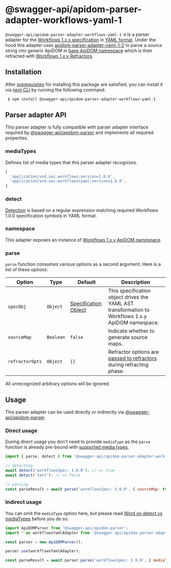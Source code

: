 # @swagger-api/apidom-parser-adapter-workflows-yaml-1

`@swagger-api/apidom-parser-adapter-workflows-yaml-1-0` is a parser adapter for the [Workflows 1.x.x specification](https://github.com/OAI/sig-workflows/blob/main/versions/1.0.0.md) in [YAML format](https://yaml.org/spec/1.2/spec.html).
Under the hood this adapter uses [apidom-parser-adapter-yaml-1-2](https://github.com/swagger-api/apidom/tree/main/packages/apidom-parser-adapter-yaml-1-2)
to parse a source string into generic ApiDOM in [base ApiDOM namespace](https://github.com/swagger-api/apidom/tree/main/packages/apidom#base-namespace)
which is then refracted with [Workflows 1.x.y Refractors](https://github.com/swagger-api/apidom/tree/main/packages/apidom-ns-workflows-1#refractors).

## Installation

After [prerequisites](https://github.com/swagger-api/apidom/blob/main/README.md#prerequisites) for installing this package are satisfied, you can install it
via [npm CLI](https://docs.npmjs.com/cli) by running the following command:

```sh
 $ npm install @swagger-api/apidom-parser-adapter-workflows-yaml-1
```

## Parser adapter API

This parser adapter is fully compatible with parser adapter interface required by [@swagger-api/apidom-parser](https://github.com/swagger-api/apidom/tree/main/packages/apidom-parser#mounting-parser-adapters)
and implements all required properties.

### mediaTypes

Defines list of media types that this parser adapter recognizes.

```js
[
  'application/vnd.oai.workflows;version=1.0.0',
  'application/vnd.oai.workflows+yaml;version=1.0.0',
]
```

### detect

[Detection](https://github.com/swagger-api/apidom/blob/main/packages/apidom-parser-adapter-workflows-json-1/src/adapter.ts#L13) is based on a regular expression matching required Workflows 1.0.0 specification symbols in YAML format.

### namespace

This adapter exposes an instance of [Workflows 1.x.y ApiDOM namespace](https://github.com/swagger-api/apidom/blob/main/packages/apidom-ns-workflows-1/README.md#workflows-100-namespace).

### parse

`parse` function consumes various options as a second argument. Here is a list of these options:

Option | Type | Default | Description
--- | --- | --- | ---
<a name="specObj"></a>`specObj` | `Object` | [Specification Object](https://github.com/swagger-api/apidom/blob/main/packages/apidom-ns-workflows-1/src/refractor/specification.ts) | This specification object drives the YAML AST transformation to Workflows 1.x.y ApiDOM namespace.
<a name="sourceMap"></a>`sourceMap` | `Boolean` | `false` | Indicate whether to generate source maps.
<a name="refractorOpts"></a>`refractorOpts` | `Object` | `{}` | Refractor options are [passed to refractors](https://github.com/swagger-api/apidom/tree/main/packages/apidom-ns-workflows-1#refractor-plugins) during refracting phase.

All unrecognized arbitrary options will be ignored.

## Usage

This parser adapter can be used directly or indirectly via [@swagger-api/apidom-parser](https://github.com/swagger-api/apidom/tree/main/packages/apidom-parser).

### Direct usage

During direct usage you don't need to provide `mediaType` as the `parse` function is already pre-bound
with [supported media types](#mediatypes).

```js
import { parse, detect } from '@swagger-api/apidom-parser-adapter-workflows-yaml-1';

// detecting
await detect('workflowsSpec: 1.0.0'); // => true
await detect('test'); // => false

// parsing
const parseResult = await parse('workflowsSpec: 1.0.0', { sourceMap: true });
```

### Indirect usage

You can omit the `mediaType` option here, but please read [Word on detect vs mediaTypes](https://github.com/swagger-api/apidom/tree/main/packages/apidom-parser#word-on-detect-vs-mediatypes) before you do so.

```js
import ApiDOMParser from '@swagger-api/apidom-parser';
import * as workflowsYamlAdapter from '@swagger-api/apidom-parser-adapter-workflows-yaml-1';

const parser = new ApiDOMParser();

parser.use(workflowsYamlAdapter);

const parseResult = await parser.parse('workflowsSpec: 1.0.0', { mediaType: workflowsYamlAdapter.mediaTypes.latest('yaml') });
```
